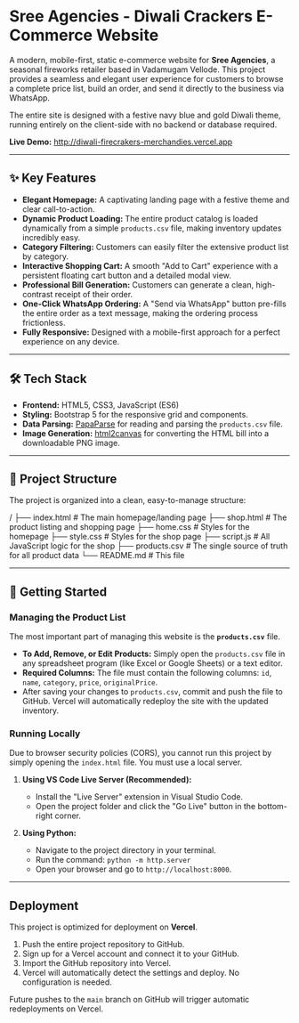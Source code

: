 # Sree Agencies - Diwali Crackers E-Commerce Website

A modern, mobile-first, static e-commerce website for **Sree Agencies**, a seasonal fireworks retailer based in Vadamugam Vellode. This project provides a seamless and elegant user experience for customers to browse a complete price list, build an order, and send it directly to the business via WhatsApp.

The entire site is designed with a festive navy blue and gold Diwali theme, running entirely on the client-side with no backend or database required.

**Live Demo:** http://diwali-firecrakers-merchandies.vercel.app

---

## ✨ Key Features

- **Elegant Homepage:** A captivating landing page with a festive theme and clear call-to-action.
- **Dynamic Product Loading:** The entire product catalog is loaded dynamically from a simple `products.csv` file, making inventory updates incredibly easy.
- **Category Filtering:** Customers can easily filter the extensive product list by category.
- **Interactive Shopping Cart:** A smooth "Add to Cart" experience with a persistent floating cart button and a detailed modal view.
- **Professional Bill Generation:** Customers can generate a clean, high-contrast receipt of their order.
- **One-Click WhatsApp Ordering:** A "Send via WhatsApp" button pre-fills the entire order as a text message, making the ordering process frictionless.
- **Fully Responsive:** Designed with a mobile-first approach for a perfect experience on any device.

---

## 🛠️ Tech Stack

- **Frontend:** HTML5, CSS3, JavaScript (ES6)
- **Styling:** Bootstrap 5 for the responsive grid and components.
- **Data Parsing:** [PapaParse](https://www.papaparse.com/) for reading and parsing the `products.csv` file.
- **Image Generation:** [html2canvas](https://html2canvas.hertzen.com/) for converting the HTML bill into a downloadable PNG image.

---

## 📁 Project Structure

The project is organized into a clean, easy-to-manage structure:


/
├── index.html          # The main homepage/landing page
├── shop.html           # The product listing and shopping page
├── home.css            # Styles for the homepage
├── style.css           # Styles for the shop page
├── script.js           # All JavaScript logic for the shop
├── products.csv        # The single source of truth for all product data
└── README.md           # This file


---

## 🚀 Getting Started

### Managing the Product List

The most important part of managing this website is the **`products.csv`** file.

- **To Add, Remove, or Edit Products:** Simply open the `products.csv` file in any spreadsheet program (like Excel or Google Sheets) or a text editor.
- **Required Columns:** The file must contain the following columns: `id`, `name`, `category`, `price`, `originalPrice`.
- After saving your changes to `products.csv`, commit and push the file to GitHub. Vercel will automatically redeploy the site with the updated inventory.

### Running Locally

Due to browser security policies (CORS), you cannot run this project by simply opening the `index.html` file. You must use a local server.

1.  **Using VS Code Live Server (Recommended):**
    - Install the "Live Server" extension in Visual Studio Code.
    - Open the project folder and click the "Go Live" button in the bottom-right corner.

2.  **Using Python:**
    - Navigate to the project directory in your terminal.
    - Run the command: `python -m http.server`
    - Open your browser and go to `http://localhost:8000`.

---

## Deployment

This project is optimized for deployment on **Vercel**.

1.  Push the entire project repository to GitHub.
2.  Sign up for a Vercel account and connect it to your GitHub.
3.  Import the GitHub repository into Vercel.
4.  Vercel will automatically detect the settings and deploy. No configuration is needed.

Future pushes to the `main` branch on GitHub will trigger automatic redeployments on Vercel.
